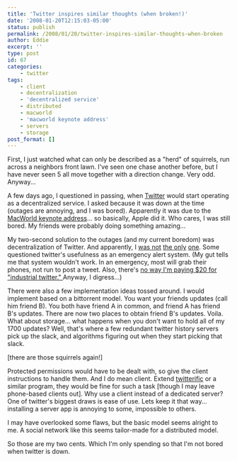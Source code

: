 ```yaml
---
title: 'Twitter inspires similar thoughts (when broken!)'
date: '2008-01-20T12:15:03-05:00'
status: publish
permalink: /2008/01/20/twitter-inspires-similar-thoughts-when-broken
author: Eddie
excerpt: ''
type: post
id: 67
categories:
    - twitter
tags:
    - client
    - decentralization
    - 'decentralized service'
    - distributed
    - macworld
    - 'macworld keynote address'
    - servers
    - storage
post_format: []
---
```

First, I just watched what can only be described as a "herd" of squirrels, run across a neighbors front lawn. I've seen one chase another before, but I have never seen 5 all move together with a direction change. Very odd. Anyway...

A few days ago, I questioned in passing, when [Twitter](http://twitter.com "twitter.com") would start operating as a decentralized service. I asked because it was down at the time (outages are annoying, and I was bored). Apparently it was due to the [MacWorld keynote address](http://www.techcrunch.com/2008/01/15/twitter-fails-macworld-keynote-test/)... so basically, Apple did it. Who cares, I was still bored. My friends were probably doing something amazing...

My two-second solution to the outages (and my current boredom) was decentralization of Twitter. And apparently, I [was not](http://dembot.com/post/23874410) [the only](http://www.scripting.com/stories/2008/01/16/aDecentralizedTwitter.html) [one](http://www.russellbeattie.com/blog/decentralized-twitter-thoughts). Some questioned twitter's usefulness as an emergency alert system. (My gut tells me that system wouldn't work. In an emergency, most will grab their phones, not run to post a tweet. Also, there's [no way I'm paying $20 for "industrial twitter." ](http://blogs.zdnet.com/BTL/?p=7614) Anyway, I digress...)

There were also a few implementation ideas tossed around. I would implement based on a bittorrent model. You want your friends updates (call him friend B). You both have friend A in common, and friend A has friend B's updates. There are now two places to obtain friend B's updates. Voila. What about storage... what happens when you don't want to hold all of my 1700 updates? Well, that's where a few redundant twitter history servers pick up the slack, and algorithms figuring out when they start picking that slack.

\[there are those squirrels again!\]

Protected permissions would have to be dealt with, so give the client instructions to handle them. And I do mean client. Extend [twitterific](http://iconfactory.com/software/twitterrific) or a similar program, they would be fine for such a task \[though I may leave phone-based clients out\]. Why use a client instead of a dedicated server? One of twitter's biggest draws is ease of use. Lets keep it that way... installing a server app is annoying to some, impossible to others.

I may have overlooked some flaws, but the basic model seems alright to me. A social network like this seems tailor-made for a distributed model.

So those are my two cents. Which I'm only spending so that I'm not bored when twitter is down.